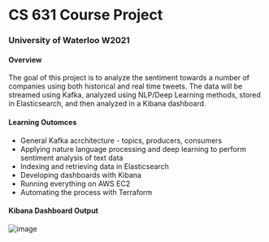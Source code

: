 # CS 631 Course Project
### University of Waterloo W2021

#### Overview

The goal of this project is to analyze the sentiment towards a number of companies using both historical and real time tweets. The data will be streamed using Kafka, analyzed using NLP/Deep Learning methods, stored in Elasticsearch, and then analyzed in a Kibana dashboard.

#### Learning Outomces
- General Kafka acrchitecture - topics, producers, consumers
- Applying nature language processing and deep learning to perform sentiment analysis of text data
- Indexing and retrieving data in Elasticsearch
- Developing dashboards with Kibana
- Running everything on AWS EC2
- Automating the process with Terraform

#### Kibana Dashboard Output

![image](https://user-images.githubusercontent.com/44922205/115126712-40295880-9f9f-11eb-8260-2c518fc9f338.png)
